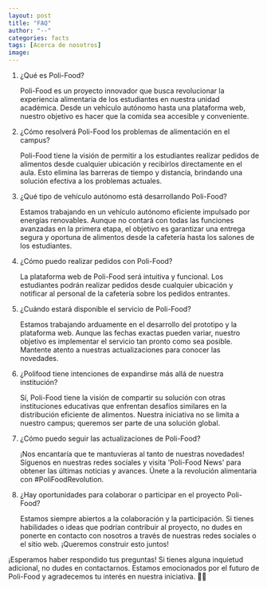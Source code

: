 ```yaml
---
layout: post
title: "FAQ"
author: "--"
categories: facts
tags: [Acerca de nosotros]
image: 
---
```


1. ¿Qué es Poli-Food?

    Poli-Food es un proyecto innovador que busca revolucionar la experiencia alimentaria de los estudiantes en nuestra unidad académica. Desde un vehículo autónomo hasta una plataforma web, nuestro objetivo es hacer que la comida sea accesible y conveniente.

2. ¿Cómo resolverá Poli-Food los problemas de alimentación en el campus?

    Poli-Food tiene la visión de permitir a los estudiantes realizar pedidos de alimentos desde cualquier ubicación y recibirlos directamente en el aula. Esto elimina las barreras de tiempo y distancia, brindando una solución efectiva a los problemas actuales.

3. ¿Qué tipo de vehículo autónomo está desarrollando Poli-Food?

    Estamos trabajando en un vehículo autónomo eficiente impulsado por energías renovables. Aunque no contará con todas las funciones avanzadas en la primera etapa, el objetivo es garantizar una entrega segura y oportuna de alimentos desde la cafetería hasta los salones de los estudiantes.

4. ¿Cómo puedo realizar pedidos con Poli-Food?

    La plataforma web de Poli-Food será intuitiva y funcional. Los estudiantes podrán realizar pedidos desde cualquier ubicación y notificar al personal de la cafetería sobre los pedidos entrantes.

5. ¿Cuándo estará disponible el servicio de Poli-Food?

    Estamos trabajando arduamente en el desarrollo del prototipo y la plataforma web. Aunque las fechas exactas pueden variar, nuestro objetivo es implementar el servicio tan pronto como sea posible. Mantente atento a nuestras actualizaciones para conocer las novedades.

6. ¿Polifood tiene intenciones de expandirse más allá de nuestra institución?

    Sí, Poli-Food tiene la visión de compartir su solución con otras instituciones educativas que enfrentan desafíos similares en la distribución eficiente de alimentos. Nuestra iniciativa no se limita a nuestro campus; queremos ser parte de una solución global.

7. ¿Cómo puedo seguir las actualizaciones de Poli-Food?

    ¡Nos encantaría que te mantuvieras al tanto de nuestras novedades! Síguenos en nuestras redes sociales y visita 'Poli-Food News' para obtener las últimas noticias y avances. Únete a la revolución alimentaria con #PoliFoodRevolution.

8. ¿Hay oportunidades para colaborar o participar en el proyecto Poli-Food?

    Estamos siempre abiertos a la colaboración y la participación. Si tienes habilidades o ideas que podrían contribuir al proyecto, no dudes en ponerte en contacto con nosotros a través de nuestras redes sociales o el sitio web. ¡Queremos construir esto juntos!

¡Esperamos haber respondido tus preguntas! Si tienes alguna inquietud adicional, no dudes en contactarnos. Estamos emocionados por el futuro de Poli-Food y agradecemos tu interés en nuestra iniciativa. 🚀🍔
